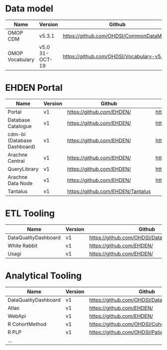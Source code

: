 # Data model

| Name | Version | Github |
| --- | --- |  --- |
| OMOP CDM | v5.3.1 | https://github.com/OHDSI/CommonDataModel |
| OMOP Vocabulary | v5.0 31-OCT-19 | https://github.com/OHDSI/Vocabulary-v5.0 |


# EHDEN Portal

| Name | Version | Github | demo |
| --- | --- | --- | --- |
| Portal | v1 | https://github.com/EHDEN/ | http://test.ehden.eu/ |
| Database Catalogue | v1 | https://github.com/EHDEN/ | http://test.ehden.eu/ |
| cdm-bi (Database Dashboard) | v1 | https://github.com/EHDEN/ | http://test.ehden.eu/ |
| Arachne Central | v1 | https://github.com/EHDEN/ | http://test.ehden.eu/ |
| QueryLibrary | v1 | https://github.com/EHDEN/ | http://test.ehden.eu/ |
| Arachne Data Node | v1 | https://github.com/EHDEN/ | http://test.ehden.eu/ |
| Tantalus | v1 | https://github.com/EHDEN/Tantalus | |

# ETL Tooling

| Name | Version | Github | demo |
| --- | --- | --- | --- |
| DataQualityDashboard | v1 | https://github.com/OHDSI/DataQualityDashboard | http://test.ehden.eu/ |
| White Rabbit | v1 | https://github.com/EHDEN/ | http://test.ehden.eu/ |
| Usagi | v1 | https://github.com/EHDEN/ | http://test.ehden.eu/ |

# Analytical Tooling

| Name | Version | Github | demo |
| --- | --- | --- | --- |
| DataQualityDashboard | v1 | https://github.com/OHDSI/DataQualityDashboard | http://test.ehden.eu/ |
| Atlas | v1 | https://github.com/EHDEN/ | http://test.ehden.eu/ |
| WebApi | v1 | https://github.com/EHDEN/ | http://test.ehden.eu/ |
| R CohortMethod | v1 | https://github.com/OHDSI/CohortMethod |  |
| R PLP | v1 | https://github.com/OHDSI/PatientLevelprediction |  |
| ... |  | |  |


